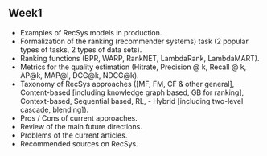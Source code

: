 Week1
------

- Examples of RecSys models in production.
- Formalization of the ranking (recommender systems) task (2 popular types of tasks, 2 types of data sets).
- Ranking functions (BPR, WARP, RankNET, LambdaRank, LambdaMART).
- Metrics for the quality estimation (Hitrate, Precision @ k, Recall @ k, AP@k, MAP@l, DCG@k, NDCG@k).
- Taxonomy of RecSys approaches ([MF, FM, CF & other general], Content-based [including knowledge graph based, GB for ranking], Context-based, Sequential based, RL, - Hybrid [including two-level cascade, blending]).
- Pros / Cons of current approaches.
- Review of the main future directions.
- Problems of the current articles.
- Recommended sources on RecSys.
